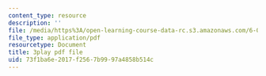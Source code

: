 ```yaml
---
content_type: resource
description: ''
file: /media/https%3A/open-learning-course-data-rc.s3.amazonaws.com/6-004-computation-structures-spring-2017/73f1ba6e2017f2567b9997a4858b514c_S2c7pAFdP84.pdf
file_type: application/pdf
resourcetype: Document
title: 3play pdf file
uid: 73f1ba6e-2017-f256-7b99-97a4858b514c
---
```

